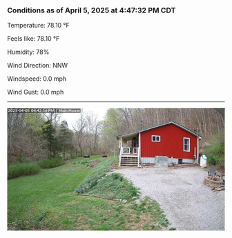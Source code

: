 ### Conditions as of April 5, 2025 at 4:47:32 PM CDT 

Temperature: 78.10 &deg;F

Feels like: 78.10 &deg;F

Humidity: 78%

Wind Direction: NNW

Windspeed: 0.0 mph

Wind Gust: 0.0 mph

---

<img src="./images/latest.jpeg"/>

